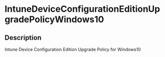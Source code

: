 
# IntuneDeviceConfigurationEditionUpgradePolicyWindows10

## Description

Intune Device Configuration Edition Upgrade Policy for Windows10
